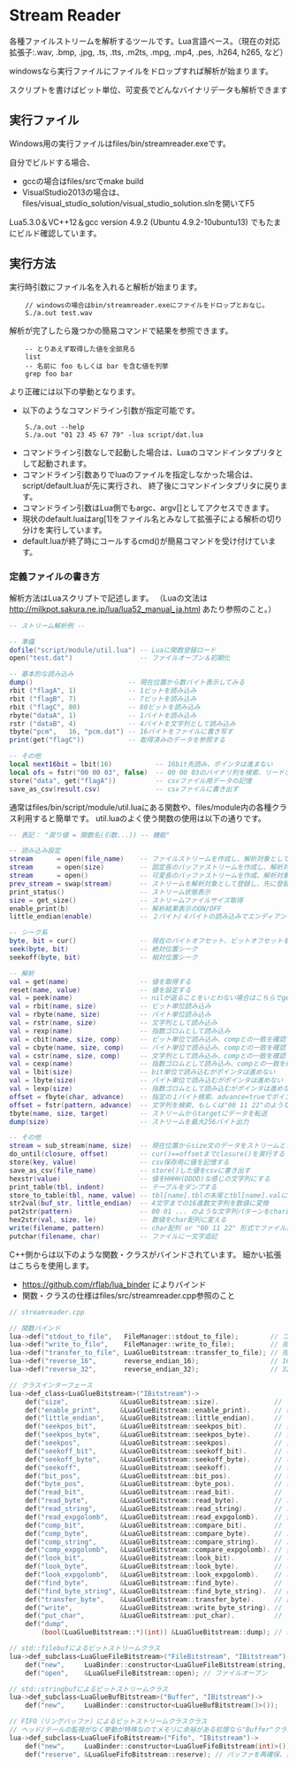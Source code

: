 # Stream Reader

各種ファイルストリームを解析するツールです。Lua言語ベース。（現在の対応拡張子:.wav, .bmp, .jpg, .ts, .tts, .m2ts, .mpg, .mp4, .pes, .h264, h265, など）

windowsなら実行ファイルにファイルをドロップすれば解析が始まります。

スクリプトを書けばビット単位、可変長でどんなバイナリデータも解析できます

## 実行ファイル
Windows用の実行ファイルはfiles/bin/streamreader.exeです。

自分でビルドする場合、
* gccの場合はfiles/srcでmake build
* VisualStudio2013の場合は、files/visual_studio_solution/visual_studio_solution.slnを開いてF5

Lua5.3.0＆VC++12＆gcc version 4.9.2 (Ubuntu 4.9.2-10ubuntu13) でもたまにビルド確認しています。

## 実行方法

実行時引数にファイル名を入れると解析が始まります。
```
    // windowsの場合はbin/streamreader.exeにファイルをドロップとおなじ。
    S./a.out test.wav
```
解析が完了したら幾つかの簡易コマンドで結果を参照できます。
```
    -- とりあえず取得した値を全部見る
    list
    -- 名前に foo もしくは bar を含む値を列挙
    grep foo bar
```
より正確には以下の挙動となります。
* 以下のようなコマンドライン引数が指定可能です。
```
    S./a.out --help
    S./a.out "01 23 45 67 79" -lua script/dat.lua
```
* コマンドライン引数なしで起動した場合は、Luaのコマンドインタプリタとして起動されます。
* コマンドライン引数ありでluaのファイルを指定しなかった場合は、script/default.luaが先に実行され、
  終了後にコマンドインタプリタに戻ります。
* コマンドライン引数はLua側でもargc、argv[]としてアクセスできます。
* 現状のdefault.luaはarg[1]をファイル名とみなして拡張子による解析の切り分けを実行しています。
* default.luaが終了時にコールするcmd()が簡易コマンドを受け付けています。

### 定義ファイルの書き方

解析方法はLuaスクリプトで記述します。
（Luaの文法は http://milkpot.sakura.ne.jp/lua/lua52_manual_ja.html あたり参照のこと。）

```lua
-- ストリーム解析例 --

-- 準備
dofile("script/module/util.lua") -- Luaに関数登録ロード
open("test.dat")                 -- ファイルオープン＆初期化

-- 基本的な読み込み
dump()                        -- 現在位置から数バイト表示してみる
rbit ("flagA", 1)             -- 1ビットを読み込み
rbit ("flagB", 7)             -- 7ビットを読み込み
rbit ("flagC", 80)            -- 80ビットを読み込み
rbyte("dataA", 1)             -- 1バイトを読み込み
rstr ("dataB", 4)             -- 4バイトを文字列として読み込み
tbyte("pcm",   16, "pcm.dat") -- 16バイトをファイルに書き写す
print(get("flagC"))           -- 取得済みのデータを参照する

-- その他
local next16bit = lbit(16)           -- 16bit先読み、ポインタは進まない
local ofs = fstr("00 00 03", false)  -- 00 00 03のバイナリ列を検索、リードポインタは進めない
store("data", get("flagA"))          -- csvファイル用データの記憶
save_as_csv(result.csv)              -- csvファイルに書き出す
```

通常はfiles/bin/script/module/util.luaにある関数や、files/module内の各種クラス利用すると簡単です。
util.luaのよく使う関数の使用は以下の通りです。
```lua
-- 表記： "戻り値 = 関数名(引数...)) -- 機能"

-- 読み込み設定
stream      = open(file_name)    -- ファイルストリームを作成し、解析対象として登録
stream      = open(size)         -- 固定長のバッファストリームを作成し、解析対象として登録
stream      = open()             -- 可変長のバッファストリームを作成、解析対象として登録
prev_stream = swap(stream)       -- ストリームを解析対象として登録し、先に登録されていたストリームを返す
print_status()                   -- ストリーム状態表示
size = get_size()                -- ストリームファイルサイズ取得
enable_print(b)                  -- 解析結果表示のON/OFF
little_endian(enable)            -- ２バイト/４バイトの読み込みでエンディアンを変換する

-- シーク系
byte, bit = cur()                -- 現在のバイトオフセット、ビットオフセットを取得
seek(byte, bit)                  -- 絶対位置シーク
seekoff(byte, bit)               -- 相対位置シーク

-- 解析
val = get(name)                  -- 値を取得する
reset(name, value)               -- 値を設定する
val = peek(name)                 -- nilが返ることをいとわない場合はこちらでget
val = rbit(name, size)           -- ビット単位読み込み
val = rbyte(name, size)          -- バイト単位読み込み
val = rstr(name, size)           -- 文字列として読み込み
val = rexp(name)                 -- 指数ゴロムとして読み込み
val = cbit(name, size, comp)     -- ビット単位で読み込み、compとの一致を確認
val = cbyte(name, size, comp)    -- バイト単位で読み込み、compとの一致を確認
val = cstr(name, size, comp)     -- 文字列として読み込み、compとの一致を確認
val = cexp(name)                 -- 指数ゴロムとして読み込み、compとの一致を確認
val = lbit(size)                 -- bit単位で読み込むがポインタは進めない
val = lbyte(size)                -- バイト単位で読み込むがポインタは進めない
val = lexp(size)                 -- 指数ゴロムとして読み込むがポインタは進めない
offset = fbyte(char, advance)    -- 指定の１バイト検索、advance=trueでポインタを移動
offset = fstr(pattern, advance)  -- 文字列を検索、もしくは"00 11 22"のようなバイナリパターンで追記
tbyte(name, size, target)        -- ストリームからtargetにデータを転送
dump(size)                       -- ストリームを最大256バイト出力

-- その他
stream = sub_stream(name, size)  -- 現在位置からsize文のデータをストリームとして切り出す
do_until(closure, offset)        -- cur()==offsetまでclosure()を実行する
store(key, value)                -- csv保存用に値を記憶する
save_as_csv(file_name)           -- store()した値をcsvに書き出す
hexstr(value)                    -- 値をHHHH(DDDD)な感じの文字列にする
print_table(tbl, indent)         -- テーブルをダンプする
store_to_table(tbl, name, value) -- tbl[name].tblの末尾とtbl[name].valに値を入れる
str2val(buf_str, little_endian)  -- 4文字までの16進数文字列を数値に変換
pat2str(pattern)                 -- 00 01 ... のような文字列パターンをchar配列に変換する
hex2str(val, size, le)           -- 数値をchar配列に変える
write(filename, pattern)         -- char配列 or "00 11 22" 形式でファイル追記
putchar(filename, char)          -- ファイルに一文字追記

```
C++側からは以下のような関数・クラスがバインドされています。
細かい拡張はこちらを使用します。
* https://github.com/rflab/lua_binder によりバインド
* 関数・クラスの仕様はfiles/src/streamreader.cpp参照のこと
```cpp
// streamreader.cpp

// 関数バインド
lua->def("stdout_to_file",   FileManager::stdout_to_file);        // コンソール出力の出力先切り替え
lua->def("write_to_file",    FileManager::write_to_file);         // 指定したバイト列をファイルに出力
lua->def("transfer_to_file", LuaGlueBitstream::transfer_to_file); // 指定したストリームををファイルに出力
lua->def("reverse_16",       reverse_endian_16);                  // 16ビットエンディアン変換
lua->def("reverse_32",       reverse_endian_32);                  // 32ビットエンディアン変換

// クラスインターフェース
lua->def_class<LuaGlueBitstream>("IBitstream")->
	def("size",             &LuaGlueBitstream::size).              // ファイルサイズ取得
	def("enable_print",     &LuaGlueBitstream::enable_print).      // 解析ログのON/OFF
	def("little_endian",    &LuaGlueBitstream::little_endian).     // ２,４バイトの読み込みでエンディアンを変換
	def("seekpos_bit",      &LuaGlueBitstream::seekpos_bit).       // 先頭からファイルポインタ移動
	def("seekpos_byte",     &LuaGlueBitstream::seekpos_byte).      // 先頭からファイルポインタ移動
	def("seekpos",          &LuaGlueBitstream::seekpos).           // 先頭からファイルポインタ移動
	def("seekoff_bit",      &LuaGlueBitstream::seekoff_bit).       // 現在位置からファイルポインタ移動
	def("seekoff_byte",     &LuaGlueBitstream::seekoff_byte).      // 現在位置からファイルポインタ移動
	def("seekoff",          &LuaGlueBitstream::seekoff).           // 現在位置からファイルポインタ移動
	def("bit_pos",          &LuaGlueBitstream::bit_pos).           // 現在のビットオフセットを取得
	def("byte_pos",         &LuaGlueBitstream::byte_pos).          // 現在のバイトオフセットを取得
	def("read_bit",         &LuaGlueBitstream::read_bit).          // ビット単位で読み込み
	def("read_byte",        &LuaGlueBitstream::read_byte).         // バイト単位で読み込み
	def("read_string",      &LuaGlueBitstream::read_string).       // バイト単位で文字列として読み込み
	def("read_expgolomb",   &LuaGlueBitstream::read_expgolomb).    // 指数ゴロムとしてビットを読む
	def("comp_bit",         &LuaGlueBitstream::compare_bit).       // ビット単位で比較
	def("comp_byte",        &LuaGlueBitstream::compare_byte).      // バイト単位で比較
	def("comp_string",      &LuaGlueBitstream::compare_string).    // バイト単位で文字列として比較
	def("comp_expgolomb",   &LuaGlueBitstream::compare_expgolomb). // 指数ゴロムとして比較
	def("look_bit",         &LuaGlueBitstream::look_bit).          // ポインタを進めないでビット値を取得
	def("look_byte",        &LuaGlueBitstream::look_byte).         // ポインタを進めないでバイト値を取得
	def("look_expgolomb",   &LuaGlueBitstream::look_expgolomb).    // ポインタを進めないで指数ゴロム値を取得
	def("find_byte",        &LuaGlueBitstream::find_byte).         // １バイトの一致を検索
	def("find_byte_string", &LuaGlueBitstream::find_byte_string).  // 数バイト分の一致を検索
	def("transfer_byte",    &LuaGlueBitstream::transfer_byte).     // 部分ストリーム(Bitstream)を作成
	def("write",            &LuaGlueBitstream::write_byte_string). // ビットストリームの終端に書き込む
	def("put_char",         &LuaGlueBitstream::put_char).          // ビットストリームの終端に書き込む
	def("dump",
		(bool(LuaGlueBitstream::*)(int)) &LuaGlueBitstream::dump); // 現在位置からバイト表示

// std::filebufによるビットストリームクラス
lua->def_subclass<LuaGlueFileBitstream>("FileBitstream", "IBitstream")->
	def("new",     LuaBinder::constructor<LuaGlueFileBitstream(string, string)>()).
	def("open",    &LuaGlueFileBitstream::open); // ファイルオープン

// std::stringbufによるビットストリームクラス
lua->def_subclass<LuaGlueBufBitstream>("Buffer", "IBitstream")->
	def("new",     LuaBinder::constructor<LuaGlueBufBitstream()>());

// FIFO（リングバッファ）によるビットストリームクラスクラス
// ヘッド/テールの監視がなく挙動が特殊なのでメモリに余裕がある処理なら"Buffer"クラスを使ったほうが良い
lua->def_subclass<LuaGlueFifoBitstream>("Fifo", "IBitstream")->
	def("new",     LuaBinder::constructor<LuaGlueFifoBitstream(int)>()).
	def("reserve", &LuaGlueFifoBitstream::reserve); // バッファを再確保、書き込み済みデータは破棄
```
